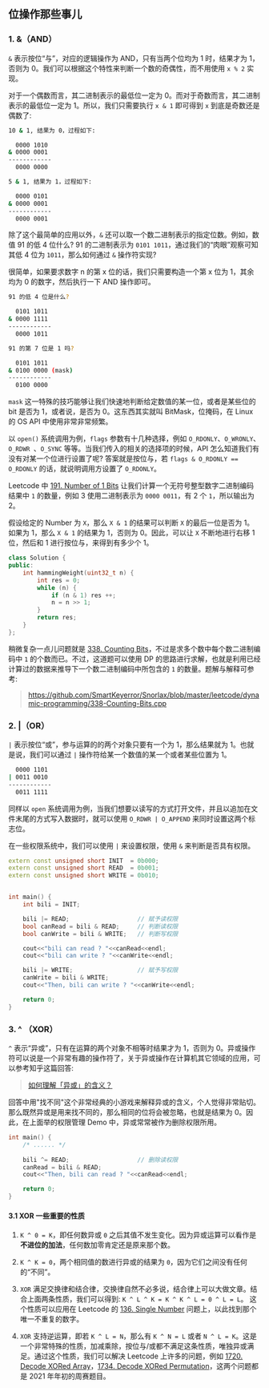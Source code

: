 ## 位操作那些事儿

### 1. &（AND）

`&` 表示按位“与”，对应的逻辑操作为 AND，只有当两个位均为 1 时，结果才为 1，否则为 0。我们可以根据这个特性来判断一个数的奇偶性，而不用使用 `x % 2` 实现。

对于一个偶数而言，其二进制表示的最低位一定为 0。而对于奇数而言，其二进制表示的最低位一定为 1。所以，我们只需要执行 `x & 1` 即可得到 `x` 到底是奇数还是偶数了:

```bash
10 & 1, 结果为 0，过程如下:

  0000 1010
& 0000 0001
------------
  0000 0000
```

```bash
5 & 1, 结果为 1，过程如下:

  0000 0101
& 0000 0001
------------
  0000 0001
```

除了这个最简单的应用以外，`&` 还可以取一个数二进制表示的指定位数。例如，数值 91 的低 4 位什么? 91 的二进制表示为 `0101 1011`，通过我们的“肉眼”观察可知其低 4 位为 `1011`，那么如何通过 `&` 操作符实现? 

很简单，如果要求数字 n 的第 x 位的话，我们只需要构造一个第 x 位为 1，其余均为 0 的数字，然后执行一下 AND 操作即可。

```bash
91 的低 4 位是什么?

  0101 1011
& 0000 1111
------------
  0000 1011
```

```bash
91 的第 7 位是 1 吗? 

  0101 1011
& 0100 0000 (mask)
------------
  0100 0000
```

`mask` 这一特殊的技巧能够让我们快速地判断给定数值的某一位，或者是某些位的 bit 是否为 1，或者说，是否为 0。这东西其实就叫 BitMask，位掩码，在 Linux 的 OS API 中使用非常非常频繁。

以 `open()` 系统调用为例，`flags` 参数有十几种选择，例如 `O_RDONLY`、`O_WRONLY`、`O_RDWR `、`O_SYNC` 等等。当我们传入的相关的选择项的时候，API 怎么知道我们有没有对某一个位进行设置了呢? 答案就是按位与，若 `flags & O_RDONLY == O_RDONLY` 的话，就说明调用方设置了 `O_RDONLY`。

Leetcode 中 [191. Number of 1 Bits](https://leetcode.com/problems/number-of-1-bits/) 让我们计算一个无符号整型数字二进制编码结果中 `1` 的数量，例如 3 使用二进制表示为 `0000 0011`，有 2 个 `1`，所以输出为 2。

假设给定的 Number 为 `X`，那么 `X & 1` 的结果可以判断 `X` 的最后一位是否为 1。如果为 1，那么 `X & 1` 的结果为 1，否则为 0。因此，可以让 `X` 不断地进行右移 1 位，然后和 1 进行按位与，来得到有多少个 1。

```cpp
class Solution {
public:
    int hammingWeight(uint32_t n) {
        int res = 0;
        while (n) {
            if (n & 1) res ++;
            n = n >> 1;
        }
        return res;
    }
};
```

稍微复杂一点儿问题就是 [338. Counting Bits](https://leetcode.com/problems/counting-bits/)，不过是求多个数中每个数二进制编码中 `1` 的个数而已。不过，这道题可以使用 DP 的思路进行求解，也就是利用已经计算过的数据来推导下一个数二进制编码中所包含的 `1` 的数量。题解与解释可参考:

> https://github.com/SmartKeyerror/Snorlax/blob/master/leetcode/dynamic-programming/338-Counting-Bits.cpp

### 2. |（OR）

`|` 表示按位“或”，参与运算的的两个对象只要有一个为 1，那么结果就为 1。也就是说，我们可以通过 `|` 操作符给某一个数值的某一个或者某些位置为 1。

```bash
  0000 1101
| 0011 0010
------------
  0011 1111
```

同样以 `open` 系统调用为例，当我们想要以读写的方式打开文件，并且以追加在文件末尾的方式写入数据时，就可以使用 `O_RDWR | O_APPEND` 来同时设置这两个标志位。

在一些权限系统中，我们可以使用 `|` 来设置权限，使用 `&` 来判断是否具有权限。

```cpp
extern const unsigned short INIT  = 0b000;
extern const unsigned short READ  = 0b001;
extern const unsigned short WRITE = 0b010;


int main() {
    int bili = INIT;

    bili |= READ;                   // 赋予读权限
    bool canRead = bili & READ;     // 判断读权限
    bool canWrite = bili & WRITE;   // 判断写权限

    cout<<"bili can read ? "<<canRead<<endl;
    cout<<"bili can write ? "<<canWrite<<endl;

    bili |= WRITE;                  // 赋予写权限
    canWrite = bili & WRITE;
    cout<<"Then, bili can write ? "<<canWrite<<endl;

    return 0;
}
```

### 3. ^ （XOR）

`^` 表示“异或”，只有在运算的两个对象不相等时结果才为 1，否则为 0。异或操作符可以说是一个非常有趣的操作符了，关于异或操作在计算机其它领域的应用，可以参考知乎这篇回答:

> [如何理解「异或」的含义？](https://www.zhihu.com/question/31116687/answer/964367526)

回答中用"找不同"这个非常经典的小游戏来解释异或的含义，个人觉得非常贴切。那么既然异或是用来找不同的，那么相同的位将会被忽略，也就是结果为 0。因此，在上面举的权限管理 Demo 中，异或常常被作为删除权限所用。

```cpp
int main() {
    /* ...... */
    
    bili ^= READ;                   // 删除读权限
    canRead = bili & READ;
    cout<<"Then, bili can read ? "<<canRead<<endl;

    return 0;
}
```

#### 3.1 XOR 一些重要的性质

1. `K ^ 0 = K`，即任何数异或 `0` 之后其值不发生变化。因为异或运算可以看作是**不进位的加法**，任何数加零肯定还是原来那个数。
2. `K ^ K = 0`，两个相同值的数进行异或的结果为 `0`，因为它们之间没有任何的“不同”。
3. `XOR` 满足交换律和结合律，交换律自然不必多说，结合律上可以大做文章。结合上面两条性质，我们可以得到: `K ^ L ^ K = K ^ K ^ L = 0 ^ L = L`。
这个性质可以应用在 Leetcode 的 [136. Single Number](https://leetcode.com/problems/single-number) 问题上，以此找到那个唯一不重复的数字。

4. `XOR` 支持逆运算，即若 `K ^ L = N`，那么有 `K ^ N = L` 或者 `N ^ L = K`。这是一个非常特殊的性质，加减乘除，按位与/或都不满足这条性质，唯独异或满足。通过这个性质，我们可以解决 Leetcode 上许多的问题，例如 [1720. Decode XORed Array](https://leetcode.com/problems/decode-xored-array/)，[1734. Decode XORed Permutation](https://leetcode.com/problems/decode-xored-permutation/)，这两个问题都是 2021 年年初的周赛题目。


